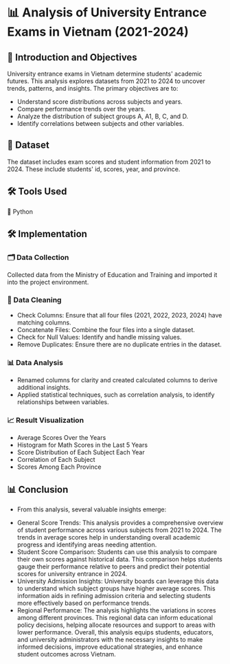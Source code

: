 # 📊 Analysis of University Entrance Exams in Vietnam (2021-2024)
## 🎯 Introduction and Objectives
University entrance exams in Vietnam determine students' academic futures. This analysis explores datasets from 2021 to 2024 to uncover trends, patterns, and insights. The primary objectives are to:
- Understand score distributions across subjects and years.
- Compare performance trends over the years.
- Analyze the distribution of subject groups A, A1, B, C, and D.
- Identify correlations between subjects and other variables.
## 📂 Dataset
The dataset includes exam scores and student information from 2021 to 2024. These include students' id, scores, year, and province.
## 🛠️ Tools Used
🔧 Python
## 🛠️ Implementation
### 🗂️ Data Collection
Collected data from the Ministry of Education and Training and imported it into the project environment.
### 🧹 Data Cleaning
- Check Columns: Ensure that all four files (2021, 2022, 2023, 2024) have matching columns.
- Concatenate Files: Combine the four files into a single dataset.
- Check for Null Values: Identify and handle missing values.
- Remove Duplicates: Ensure there are no duplicate entries in the dataset.
### 📊 Data Analysis
- Renamed columns for clarity and created calculated columns to derive additional insights.
- Applied statistical techniques, such as correlation analysis, to identify relationships between variables.
### 📈 Result Visualization
- Average Scores Over the Years
- Histogram for Math Scores in the Last 5 Years
- Score Distribution of Each Subject Each Year
- Correlation of Each Subject
- Scores Among Each Province
## 📊 Conclusion
- From this analysis, several valuable insights emerge:
* General Score Trends: This analysis provides a comprehensive overview of student performance across various subjects from 2021 to 2024. The trends in average scores help in understanding overall academic progress and identifying areas needing attention.
* Student Score Comparison: Students can use this analysis to compare their own scores against historical data. This comparison helps students gauge their performance relative to peers and predict their potential scores for university entrance in 2024.
* University Admission Insights: University boards can leverage this data to understand which subject groups have higher average scores. This information aids in refining admission criteria and selecting students more effectively based on performance trends.
* Regional Performance: The analysis highlights the variations in scores among different provinces. This regional data can inform educational policy decisions, helping allocate resources and support to areas with lower performance.
Overall, this analysis equips students, educators, and university administrators with the necessary insights to make informed decisions, improve educational strategies, and enhance student outcomes across Vietnam.

